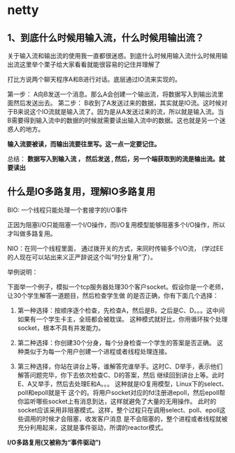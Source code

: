 # netty

## 1、到底什么时候用输入流，什么时候用输出流？

关于输入流和输出流的使用我一直都很迷惑。到底什么时候用输入流什么时候用输出流这里举个栗子给大家看看就能很容易的记住并理解了

打比方说两个聊天程序A和B进行对话。底层通过IO流来实现的。

第一步： A向B发送一个消息。那么A会创建一个输出流，将数据写入到输出流里面然后发送出去。
第二步： B收到了A发送过来的数据，其实就是IO流。这时候对于B来说这个IO流就是输入流了。因为是从A发送过来的流，所以就是输入流。当B需要得到输入流中的数据的时候就需要读出输入流中的数据。这也就是另一个迷惑人的地方。

**输入流要被读，而输出流要往里写。这一点一定要记住。**

总结：
**数据写入到输入流 ， 然后发送 , 然后，另一个端获取到的流是输出流。就要读出**

## 什么是IO多路复用，理解IO多路复用

BIO: 一个线程只能处理一个套接字的I/O事件

正因为阻塞I/O只能阻塞一个I/O操作，而I/O复用模型能够阻塞多个I/O操作，所以才叫做多路复用。

NIO：在同一个线程里面， 通过拨开关的方式，来同时传输多个I/O流， (学过EE的人现在可以站出来义正严辞说这个叫“时分复用”了）。

举例说明：

下面举一个例子，模拟一个tcp服务器处理30个客户socket。假设你是一个老师，让30个学生解答一道题目，然后检查学生做
的是否正确，你有下面几个选择：

1. 第一种选择：按顺序逐个检查，先检查A，然后是B，之后是C、D。。。这中间如果有一个学生卡主，全班都会被耽误。
这种模式就好比，你用循环挨个处理socket，根本不具有并发能力。

2. 第二种选择：你创建30个分身，每个分身检查一个学生的答案是否正确。 这种类似于为每一个用户创建一个进程或者线程处理连接。

3. 第三种选择，你站在讲台上等，谁解答完谁举手。这时C、D举手，表示他们解答问题完毕，你下去依次检查C、D的答案，然后
继续回到讲台上等。此时E、A又举手，然后去处理E和A。。。 这种就是IO复用模型，Linux下的select、poll和epoll就是干
这个的。将用户socket对应的fd注册进epoll，然后epoll帮你监听哪些socket上有消息到达，这样就避免了大量的无用操作。
此时的socket应该采用非阻塞模式。这样，整个过程只在调用select、poll、epoll这些调用的时候才会阻塞，收发客户消息
是不会阻塞的，整个进程或者线程就被充分利用起来，这就是事件驱动，所谓的reactor模式。

**I/O多路复用(又被称为“事件驱动”)**